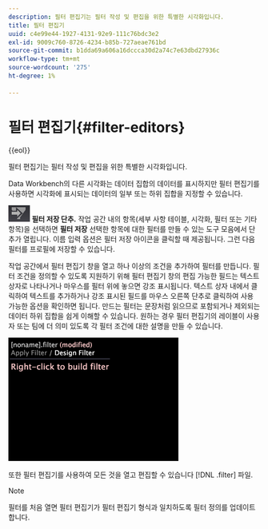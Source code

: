 ```yaml
---
description: 필터 편집기는 필터 작성 및 편집을 위한 특별한 시각화입니다.
title: 필터 편집기
uuid: c4e99e44-1927-4131-92e9-111c76bdc3e2
exl-id: 9009c760-8726-4234-b85b-727aeae761bd
source-git-commit: b1dda69a606a16dccca30d2a74c7e63dbd27936c
workflow-type: tm+mt
source-wordcount: '275'
ht-degree: 1%

---
```


# 필터 편집기{#filter-editors}

{{eol}}

필터 편집기는 필터 작성 및 편집을 위한 특별한 시각화입니다.

Data Workbench의 다른 시각화는 데이터 집합의 데이터를 표시하지만 필터 편집기를 사용하면 시각화에 표시되는 데이터의 일부 또는 하위 집합을 지정할 수 있습니다.

![](assets/filter_edit_toolbar.png) **필터 저장 단추.** 작업 공간 내의 항목(세부 사항 테이블, 시각화, 필터 또는 기타 항목)을 선택하면 **필터 저장** 선택한 항목에 대한 필터를 만들 수 있는 도구 모음에서 단추가 열립니다. 이름 입력 옵션은 필터 저장 아이콘을 클릭할 때 제공됩니다. 그런 다음 필터를 프로필에 저장할 수 있습니다.

작업 공간에서 필터 편집기 창을 열고 하나 이상의 조건을 추가하여 필터를 만듭니다. 필터 조건을 정의할 수 있도록 지원하기 위해 필터 편집기 창의 편집 가능한 필드는 텍스트 상자로 나타나거나 마우스를 필터 위에 놓으면 강조 표시됩니다. 텍스트 상자 내에서 클릭하여 텍스트를 추가하거나 강조 표시된 필드를 마우스 오른쪽 단추로 클릭하여 사용 가능한 옵션을 확인하면 됩니다. 만드는 필터는 문장처럼 읽으므로 포함되거나 제외되는 데이터 하위 집합을 쉽게 이해할 수 있습니다. 원하는 경우 필터 편집기의 레이블이 사용자 또는 팀에 더 의미 있도록 각 필터 조건에 대한 설명을 만들 수 있습니다.

![](assets/vis_FilterEditor_Blank.png)

또한 필터 편집기를 사용하여 모든 것을 열고 편집할 수 있습니다 [!DNL .filter] 파일.

>[!NOTE]
>
>필터를 처음 열면 필터 편집기가 필터 편집기 형식과 일치하도록 필터 정의를 업데이트합니다.
